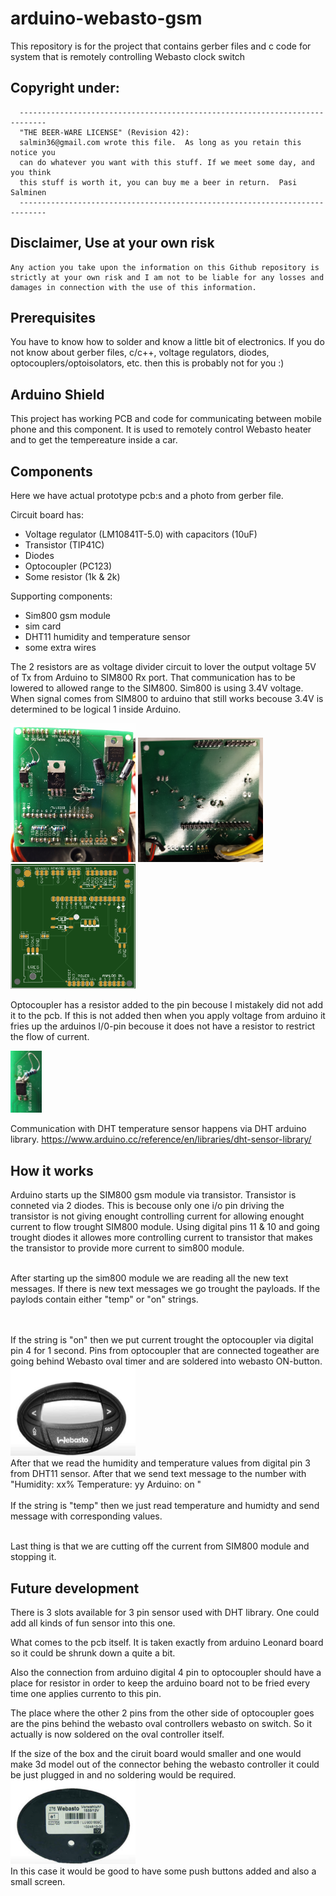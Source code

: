 # arduino-webasto-gsm
This repository is for the project that contains gerber files and c code for system that is remotely controlling Webasto clock switch

## Copyright under:
```
  ----------------------------------------------------------------------------
  "THE BEER-WARE LICENSE" (Revision 42):
  salmin36@gmail.com wrote this file.  As long as you retain this notice you
  can do whatever you want with this stuff. If we meet some day, and you think
  this stuff is worth it, you can buy me a beer in return.  Pasi Salminen 
  ----------------------------------------------------------------------------
```
## Disclaimer, Use at your own risk
```
Any action you take upon the information on this Github repository is strictly at your own risk and I am not to be liable for any losses and damages in connection with the use of this information.
```

## Prerequisites
You have to know how to solder and know a little bit of electronics. 
If you do not know about gerber files, c/c++, voltage regulators, diodes, optocouplers/optoisolators, etc. then this is probably not for you :)  


## Arduino Shield
This project has working PCB and code for communicating between mobile phone and this component.
It is used to remotely control Webasto heater and to get the tempereature inside a car.

## Components
Here we have actual prototype pcb:s and a photo from gerber file.

Circuit board has:
- Voltage regulator (LM10841T-5.0) with capacitors (10uF)
- Transistor (TIP41C)
- Diodes 
- Optocoupler (PC123)
- Some resistor (1k & 2k)

Supporting components:
- Sim800 gsm module
- sim card
- DHT11 humidity and temperature sensor
- some extra wires

The 2 resistors are as voltage divider circuit to lover the output voltage 5V of Tx from Arduino to SIM800 Rx port. That communication has to be lowered to allowed range to the SIM800. Sim800 is using 3.4V voltage. When signal comes from SIM800 to arduino that still works becouse 3.4V is determined to be logical 1 inside Arduino.

<img src="images/pcb-top.png" width="200" >
<img src="images/pcb-bottom.png" width="200" >
<img src="images/pcb-gsm.png" width="200" >



Optocoupler has a resistor added to the pin becouse I mistakely did not add it to the pcb. If this is not added then when you apply voltage from arduino it fries up the arduinos I/0-pin becouse it does not have a resistor to restrict the flow of current. 

<img src="images/optocoupler.png" width="50">

Communication with DHT temperature sensor happens via DHT arduino library. https://www.arduino.cc/reference/en/libraries/dht-sensor-library/


## How it works
Arduino starts up the SIM800 gsm module via transistor. Transistor is conneted via 2 diodes. This is becouse only one i/o pin driving the transistor is not giving enought controlling current for allowing enought current to flow trought SIM800 module. Using digital pins 11 & 10 and going trought diodes it allowes more controlling current to transistor that makes the transistor to provide more current to sim800 module.
<br><br>

After starting up the sim800 module we are reading all the new text messages. If there is new text messages we go trought the payloads. If the paylods contain either "temp" or "on" strings.

<br><br>
If the string is "on" then we put current trought the optocoupler via digital pin 4 for 1 second. Pins from optocoupler that are connected togeather are going behind Webasto oval timer and are soldered into webasto ON-button. <br>
<img src="images/webasto-oval-front.png" width="200"> 
<br>
After that we read the humidity and temperature values from digital pin 3 from DHT11 sensor.
After that we send text message to the number with <br><t>"Humidity: xx% Temperature: yy Arduino: on "
<br><br>
If the string is "temp" then we just read temperature and humidty and send message with corresponding values.

<br>
Last thing is that we are cutting off the current from SIM800 module and stopping it. 
<br>




## Future development
There is 3 slots available for 3 pin sensor used with DHT library.
One could add all kinds of fun sensor into this one.
<br>

What comes to the pcb itself. It is taken exactly from arduino Leonard board so it could be shrunk down a quite a bit. 

Also the connection from arduino digital 4 pin to optocoupler should have a place for resistor in order to keep the arduino board not to be fried every time one applies currento to this pin.

The place where the other 2 pins from the other side of optocoupler goes are the pins behind the webasto oval controllers webasto on switch.
So it actually is now soldered on the oval controller itself.

If the size of the box and the ciruit board would smaller and one would make 3d model out of the connector behing the webasto controller it could be just plugged in and no soldering would be required.
<br><img src="images/webasto-oval-back.png" width="200"><br>
In this case it would be good to have some push buttons added and also a small screen.

